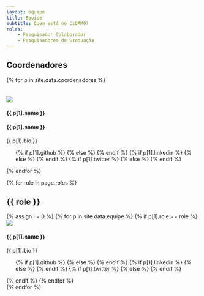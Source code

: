 ```yaml
---
layout: equipe
title: Equipe
subtitle: Quem está no CiDAMO?
roles:
    - Pesquisador Colaborador
    - Pesquisadores de Graduação
---
```


<h2> Coordenadores </h2>
<div class="row">
{% for p in site.data.coordenadores %}
<div class="col-xs-12 col-sm-6 col-md-4">
   <div class="image-flip" >
      <div class="mainflip flip-0">
         <div class="frontside">
               <div class="card">
                  <div class="card-body text-center">
                     <br><br>
                     <img class="img-fluid" src="{{ site.baseurl }}/equipe/{{ p[1].img }}">
                     <h4 class="card-title">{{ p[1].name }}</h4>
                     <a class="btn btn-primary btn-sm"><i class="fa fa-plus"></i></a>
                  </div>
               </div>
         </div>
         <div class="backside">
               <div class="card">
                  <div class="card-body text-center mt-4">
                     <h4 class="card-title">{{ p[1].name }}</h4>
                     <p class="card-text">{{ p[1].bio }}</p>
                     <div class="card-info">
                        <ul class="list-inline">
                           {% if p[1].github %}
                              <a href="https://github.com/{{ p[1].github }}" class="fab fa-2x  fa-github"></a>
                           {% else %}
                              <i class="fab fa-2x fa-github fa-gray"></i>
                           {% endif %}
                           {% if p[1].linkedin %}
                              <a href="https://linkedin.com/in/{{ p[1].linkedin }}" class="fab fa-2x fa-linkedin"></a>
                           {% else %}
                              <i class="fab fa-2x fa-linkedin fa-gray"></i>
                           {% endif %}
                           {% if p[1].twitter %}
                              <a href="https://twitter.com/{{ p[1].twitter }}" class="fab fa-2x fa-twitter"></a>
                           {% else %}
                              <i class="fab fa-2x fa-twitter fa-gray"></i>
                           {% endif %}
                        </ul>
                     </div>
                  </div>
               </div>
         </div>
      </div>
   </div>
</div>
{% endfor %}
</div>


{% for role in page.roles %}
<h2> {{ role }} </h2>
<div class="row">
   {% assign i = 0 %}
   {% for p in site.data.equipe %}
   {% if p[1].role == role %}
<div class="col-xs-12 col-sm-6 col-md-4">
      <div >
         <div>
            <div class="frontside">
                  <div class="card">
                     <div class="card-body text-center">
                        <img class="img-fluid" src="{{ site.baseurl }}/equipe/{{ p[1].img }}">
                        <h4 class="card-title">{{ p[1].name }}</h4>
                        <p class="card-text">{{ p[1].bio }}</p>
                        <div class="card-info">
                           <ul class="list-inline">
                              {% if p[1].github %}
                                 <a href="https://github.com/{{ p[1].github }}" class="fab fa-2x fa-github"></a>
                              {% else %}
                                 <i class="fab fa-2x fa-github fa-gray"></i>
                              {% endif %}
                              {% if p[1].linkedin %}
                                 <a href="https://linkedin.com/in/{{ p[1].linkedin }}" class="fab fa-2x fa-linkedin"></a>
                              {% else %}
                                 <i class="fab fa-2x fa-linkedin fa-gray"></i>
                              {% endif %}
                              {% if p[1].twitter %}
                                 <a href="https://twitter.com/{{ p[1].twitter }}" class="fab fa-2x fa-twitter"></a>
                              {% else %}
                                 <i class="fab fa-2x fa-twitter fa-gray"></i>
                              {% endif %}
                           </ul>
                        </div>
                     </div>
                  </div>
            </div>
         </div>
      </div>
</div>
{% endif %}
   {% endfor %}
</div>
{% endfor %}